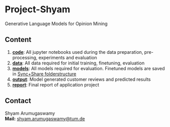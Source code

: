 # Project-Shyam

Generative Language Models for Opinion Mining

## Content
1. **[code](/code)**: All jupyter notebooks used during the data preparation, pre-processing, experiments and evaluation
2. **[data](/data)**: All data required for initial training, finetuning, evaluation
3. **[models](/models)**: All models required for evaluation. Finetuned models are saved in [Sync+Share folderstructure](https://syncandshare.lrz.de/filestable/MlVEN0JQa2dVem9tM0U4NUYxdFZm/students/Shyam/Application%20project/Finetuned%20models)
4. **[output](/output)**: Model generated customer reviews and predicted results
5. **[report](/report)**: Final report of application project


## Contact
Shyam Arumugaswamy  
**Mail:** <shyam.arumugaswamy@tum.de>  